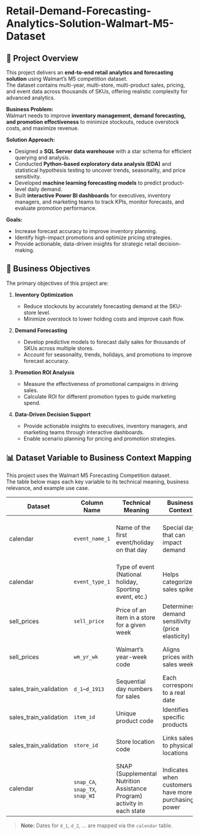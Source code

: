 # Retail-Demand-Forecasting-Analytics-Solution-Walmart-M5-Dataset

## 📌 Project Overview

This project delivers an **end-to-end retail analytics and forecasting solution** using Walmart’s M5 competition dataset.  
The dataset contains multi-year, multi-store, multi-product sales, pricing, and event data across thousands of SKUs, offering realistic complexity for advanced analytics.

**Business Problem:**  
Walmart needs to improve **inventory management, demand forecasting, and promotion effectiveness** to minimize stockouts, reduce overstock costs, and maximize revenue.

**Solution Approach:**  
- Designed a **SQL Server data warehouse** with a star schema for efficient querying and analysis.  
- Conducted **Python-based exploratory data analysis (EDA)** and statistical hypothesis testing to uncover trends, seasonality, and price sensitivity.  
- Developed **machine learning forecasting models** to predict product-level daily demand.  
- Built **interactive Power BI dashboards** for executives, inventory managers, and marketing teams to track KPIs, monitor forecasts, and evaluate promotion performance.

**Goals:**  
- Increase forecast accuracy to improve inventory planning.  
- Identify high-impact promotions and optimize pricing strategies.  
- Provide actionable, data-driven insights for strategic retail decision-making.

## 🎯 Business Objectives

The primary objectives of this project are:

1. **Inventory Optimization**  
   - Reduce stockouts by accurately forecasting demand at the SKU-store level.  
   - Minimize overstock to lower holding costs and improve cash flow.  

2. **Demand Forecasting**  
   - Develop predictive models to forecast daily sales for thousands of SKUs across multiple stores.  
   - Account for seasonality, trends, holidays, and promotions to improve forecast accuracy.  

3. **Promotion ROI Analysis**  
   - Measure the effectiveness of promotional campaigns in driving sales.  
   - Calculate ROI for different promotion types to guide marketing spend.  

4. **Data-Driven Decision Support**  
   - Provide actionable insights to executives, inventory managers, and marketing teams through interactive dashboards.  
   - Enable scenario planning for pricing and promotion strategies.

## 📊 Dataset Variable to Business Context Mapping

This project uses the Walmart M5 Forecasting Competition dataset.  
The table below maps each key variable to its technical meaning, business relevance, and example use case.

| Dataset | Column Name | Technical Meaning | Business Context | Example Use Case |
|---------|------------|-------------------|------------------|------------------|
| calendar | `event_name_1` | Name of the first event/holiday on that day | Special days that can impact demand | Plan promotions or stock increases before holidays |
| calendar | `event_type_1` | Type of event (National holiday, Sporting event, etc.) | Helps categorize sales spikes | Analyze impact of different event types |
| sell_prices | `sell_price` | Price of an item in a store for a given week | Determines demand sensitivity (price elasticity) | Check if lowering prices increases sales |
| sell_prices | `wm_yr_wk` | Walmart’s year-week code | Aligns prices with sales weeks | Merge weekly price data with sales data |
| sales_train_validation | `d_1`–`d_1913` | Sequential day numbers for sales | Each corresponds to a real date | Match with holidays, promotions, or seasons |
| sales_train_validation | `item_id` | Unique product code | Identifies specific products | Track sales performance by product |
| sales_train_validation | `store_id` | Store location code | Links sales to physical locations | Compare performance between stores |
| calendar | `snap_CA`, `snap_TX`, `snap_WI` | SNAP (Supplemental Nutrition Assistance Program) activity in each state | Indicates when customers have more purchasing power | Target promotions during SNAP days |

> **Note:** Dates for `d_1`, `d_2`, ... are mapped via the `calendar` table.
